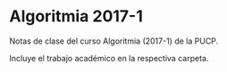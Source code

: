 # Algoritmia 2017-1
Notas de clase del curso Algoritmia (2017-1) de la PUCP.

Incluye el trabajo académico en la respectiva carpeta.
